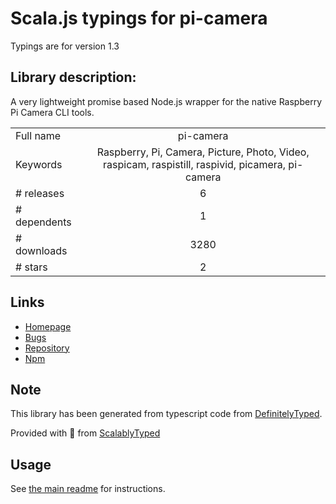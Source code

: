 
# Scala.js typings for pi-camera

Typings are for version 1.3

## Library description:
A very lightweight promise based Node.js wrapper for the native Raspberry Pi Camera CLI tools.

|                    |                 |
| ------------------ | :-------------: |
| Full name          | pi-camera |
| Keywords           | Raspberry, Pi, Camera, Picture, Photo, Video, raspicam, raspistill, raspivid, picamera, pi-camera |
| # releases         | 6 |
| # dependents       | 1 |
| # downloads        | 3280 |
| # stars            | 2 |

## Links
- [Homepage](https://github.com/stetsmando/pi-camera#readme)
- [Bugs](https://github.com/stetsmando/pi-camera/issues)
- [Repository](https://github.com/stetsmando/pi-camera)
- [Npm](https://www.npmjs.com/package/pi-camera)
    


## Note
This library has been generated from typescript code from [DefinitelyTyped](https://definitelytyped.org).

Provided with :purple_heart: from [ScalablyTyped](https://github.com/oyvindberg/ScalablyTyped)

## Usage
See [the main readme](../../readme.md) for instructions.


